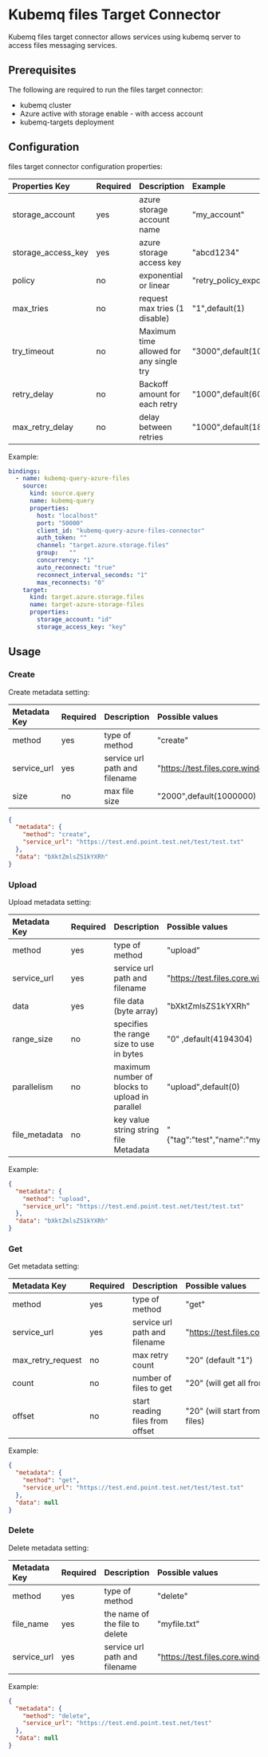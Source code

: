 # Kubemq files Target Connector

Kubemq files target connector allows services using kubemq server to access files messaging services.

## Prerequisites
The following are required to run the files target connector:

- kubemq cluster
- Azure active with storage enable - with access account
- kubemq-targets deployment


## Configuration

files target connector configuration properties:

| Properties Key                  | Required | Description                                 | Example                                                                |
|:--------------------------------|:---------|:--------------------------------------------|:-----------------------------------------------------------------------|
| storage_account                 | yes      | azure storage account name                  | "my_account"                                                 |
| storage_access_key              | yes      | azure storage access key                    | "abcd1234"                                                   |
| policy                          | no       | exponential or linear                       | "retry_policy_exponential",default(retry_policy_exponential) |
| max_tries                       | no       | request max tries (1 disable)               | "1",default(1)                                                          |
| try_timeout                     | no       | Maximum time allowed for any single try     | "3000",default(10000) milliseconds                           |
| retry_delay                     | no       | Backoff amount for each retry               | "1000",default(600)   milliseconds                           |
| max_retry_delay                 | no       | delay between retries                       | "1000",default(1800)  milliseconds                           |


Example:

```yaml
bindings:
  - name: kubemq-query-azure-files
    source:
      kind: source.query
      name: kubemq-query
      properties:
        host: "localhost"
        port: "50000"
        client_id: "kubemq-query-azure-files-connector"
        auth_token: ""
        channel: "target.azure.storage.files"
        group:   ""
        concurrency: "1"
        auto_reconnect: "true"
        reconnect_interval_seconds: "1"
        max_reconnects: "0"
    target:
      kind: target.azure.storage.files
      name: target-azure-storage-files
      properties:
        storage_account: "id"
        storage_access_key: "key"
```

## Usage

### Create

Create metadata setting:

| Metadata Key      | Required | Description                                    | Possible values                                  |
|:------------------|:---------|:-----------------------------------------------|:-------------------------------------------------|
| method            | yes      | type of method                                 | "create"                                         |
| service_url       | yes      | service url path and filename                  | "https://test.files.core.windows.net/test/test.txt"   |                         |
| size              | no       | max file size                                  | "2000",default(1000000)   |   

```json
{
  "metadata": {
    "method": "create",
    "service_url": "https://test.end.point.test.net/test/test.txt"
  },
  "data": "bXktZmlsZS1kYXRh"
}
```

### Upload

Upload metadata setting:

| Metadata Key      | Required | Description                                    | Possible values                                  |
|:------------------|:---------|:-----------------------------------------------|:-------------------------------------------------|
| method            | yes      | type of method                                 | "upload"                                         |
| service_url       | yes      | service url path and filename                  | "https://test.files.core.windows.net/test/test.txt"   |
| data              | yes      | file data (byte array)                         | "bXktZmlsZS1kYXRh"                               |
| range_size        | no       | specifies the range size to use in bytes       | "0" ,default(4194304)                            | 
| parallelism       | no       | maximum number of blocks to upload in parallel | "upload",default(0)                              |
| file_metadata     | no       | key value string string file Metadata          | "{"tag":"test","name":"myname"}",default(none)   |                           |


Example:

```json
{
  "metadata": {
    "method": "upload",
    "service_url": "https://test.end.point.test.net/test/test.txt"
  },
  "data": "bXktZmlsZS1kYXRh"
}
```


### Get

Get metadata setting:

| Metadata Key      | Required | Description                             | Possible values                                        |
|:------------------|:---------|:----------------------------------------|:-------------------------------------------------------|
| method            | yes      | type of method                          | "get"                                                  |                      |
| service_url       | yes      | service url path and filename           | "https://test.files.core.windows.net/test"              |
| max_retry_request | no       | max retry count                         | "20" (default "1")                                     |
| count             | no       | number of files to get                  | "20" (will get all from offset)                        |
| offset            | no       | start reading files from offset         | "20" (will start from the first byte in files)          |


Example:

```json
{
  "metadata": {
    "method": "get",
    "service_url": "https://test.end.point.test.net/test/test.txt"
  },
  "data": null
}
```

### Delete

Delete metadata setting:

| Metadata Key                   | Required | Description                             | Possible values                            |
|:-------------------------------|:---------|:----------------------------------------|:-------------------------------------------|
| method                         | yes      | type of method                          | "delete"                                  |
| file_name                      | yes      | the name of the file to delete          | "myfile.txt"                              |
| service_url                    | yes      | service url path and filename           | "https://test.files.core.windows.net/test/test.txt" |


Example:

```json
{
  "metadata": {
    "method": "delete",
    "service_url": "https://test.end.point.test.net/test"
  },
  "data": null
}
```
